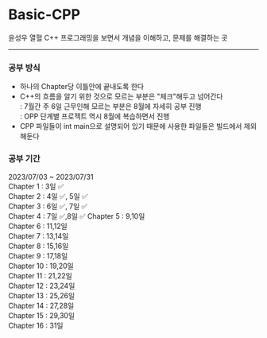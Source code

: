 # Basic-CPP
윤성우 열혈 C++ 프로그래밍을 보면서 개념을 이해하고, 문제를 해결하는 곳
***

### 공부 방식
- 하나의 Chapter당 이틀안에 끝내도록 한다
- C++의 흐름을 알기 위한 것으로 모르는 부분은 "체크"해두고 넘어간다  
   : 7월간 주 6일 근무인해 모르는 부분은 8월에 자세히 공부 진행  
   : OPP 단계별 프로젝트 역시 8월에 복습하면서 진행
- CPP 파일들이 int main으로 설명되어 있기 때문에 사용한 파일들은 빌드에서 제외해둔다  


### 공부 기간
2023/07/03 ~ 2023/07/31  
Chapter 1 : 3일 ✅  
Chapter 2 : 4일 ✅, 5일 ✅  
Chapter 3 : 6일 ✅, 7일 ✅  
Chapter 4 : 7일 ✅,8일 ✅ 
Chapter 5 : 9,10일  
Chapter 6 : 11,12일  
Chapter 7 : 13,14일  
Chapter 8 : 15,16일  
Chapter 9 : 17,18일  
Chapter 10 : 19,20일  
Chapter 11 : 21,22일  
Chapter 12 : 23,24일  
Chapter 13 : 25,26일  
Chapter 14 : 27,28일  
Chapter 15 : 29,30일  
Chapter 16 : 31일  
